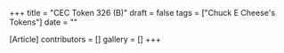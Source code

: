 +++
title = "CEC Token 326 (B)"
draft = false
tags = ["Chuck E Cheese's Tokens"]
date = ""

[Article]
contributors = []
gallery = []
+++